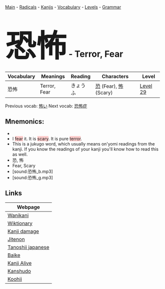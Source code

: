 <style> bigfont {font-size: 100px}</style>
[Main](../README.md) -
[Radicals](../radicals.md) -
[Kanjis](../kanjis.md) -
[Vocabulary](../vocabulary.md) -
[Levels](../levels.md) -
[Grammar](../grammar.md)
# <bigfont> 恐怖</bigfont> - Terror, Fear 

| Vocabulary | Meanings | Reading | Characters | Level |
| --- | --- | --- | --- | --- |
| 恐怖 | Terror, Fear | きょうふ |  [恐](../kanjis/恐.md) (Fear), [怖](../kanjis/怖.md) (Scary) | [Level 29](../levels/wk_level29.md) |

Previous vocab: [怖い](怖い.md) Next vocab: [恐怖症](恐怖症.md) 

## Mnemonics:

* 
* I <span style="background-color:#ffcccb"> fear</span> it. It is <span style="background-color:#ffcccb"> scary</span>. It is pure <span style="background-color:#ffcccb"> terror</span>.
* This is a jukugo word, which usually means on'yomi readings from the kanji. If you know the readings of your kanji you'll know how to read this as well.
* 恐, 怖
* Fear, Scary
* [sound:恐怖_b.mp3]
* [sound:恐怖_g.mp3]


## Links 

| Webpage |
| --- |
| [Wanikani          ](https://www.wanikani.com/kanji/恐怖) |
| [Wiktionary        ](https://en.wiktionary.org/wiki/恐怖) |
| [Kanji damage      ](http://www.kanjidamage.com/kanji/search?utf8=✓&q=恐怖) |
| [Jitenon           ](https://jitenon.com/kanji/恐怖) |
| [Tanoshii japanese ](https://www.tanoshiijapanese.com/dictionary/kanji.cfm?k=恐怖) |
| [Baike             ](https://baike.baidu.com/item/恐怖) |
| [Kanji Alive       ](https://app.kanjialive.com/恐怖) |
| [Kanshudo          ](https://www.kanshudo.com/searchmn?q=恐怖) |
| [Koohii            ](https://kanji.koohii.com/study/kanji/恐怖) |
